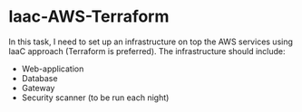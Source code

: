 # Iaac-AWS-Terraform

In this task, I need to set up an infrastructure on top the AWS services using IaaC approach (Terraform is preferred).
The infrastructure should include:
- Web-application
- Database
- Gateway
- Security scanner (to be run each night) 
